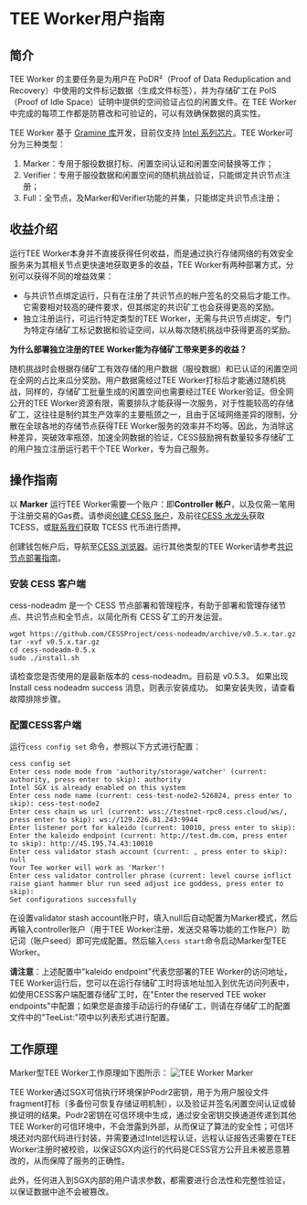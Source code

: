 # TEE Worker用户指南

## 简介

​TEE Worker 的主要任务是为用户在 PoDR²（Proof of Data Reduplication and Recovery）中使用的文件标记数据（生成文件标签），并为存储矿工在 PoIS（Proof of Idle Space）证明中提供的空间验证占位的闲置文件。在 TEE Worker 中完成的每项工作都是防篡改和可验证的，可以有效确保数据的真实性。

​TEE Worker 基于 [Gramine 库](https://gramineproject.io/)开发，目前仅支持 [Intel 系列芯片](https://www.intel.com/content/www/us/en/developer/articles/tool/intel-trusted-execution-technology.html)。TEE Worker可分为三种类型：

1. Marker：专用于服役数据打标、闲置空间认证和闲置空间替换等工作；
2. Verifier：专用于服役数据和闲置空间的随机挑战验证，只能绑定共识节点注册；
3. Full：全节点，及Marker和Verifier功能的并集，只能绑定共识节点注册；



## 收益介绍

​运行TEE Worker本身并不直接获得任何收益，而是通过执行存储网络的有效安全服务来为其相关节点更快速地获取更多的收益，TEE Worker有两种部署方式，分别可以获得不同的增益效果：

- 与共识节点绑定运行，只有在注册了共识节点的帐户签名的交易后才能工作。它需要相对较高的硬件要求，但其绑定的共识矿工也会获得更高的奖励。
- 独立注册运行，可运行特定类型的TEE Worker，无需与共识节点绑定，专门为特定存储矿工标记数据和验证空间，以从每次随机挑战中获得更高的奖励。

**为什么部署独立注册的TEE Worker能为存储矿工带来更多的收益？**

​	 随机挑战时会根据存储矿工有效存储的用户数据（服役数据）和已认证的闲置空间在全网的占比来瓜分奖励。用户数据需经过TEE Worker打标后才能通过随机挑战，同样的，存储矿工批量生成的闲置空间也需要经过TEE Worker验证。但全网公开的TEE Worker资源有限，需要排队才能获得一次服务，对于性能较高的存储矿工，这往往是制约其生产效率的主要瓶颈之一，且由于区域网络差异的限制，分散在全球各地的存储节点获得TEE Worker服务的效率并不均等。因此，为消除这种差异，突破效率瓶颈，加速全网数据的验证，CESS鼓励拥有数量较多存储矿工的用户独立注册运行若干个TEE Worker，专为自己服务。

## 操作指南

​以 **Marker** 运行TEE Worker需要一个账户：即**Controller 帐户**，以及仅需一笔用于注册交易的Gas费。请参阅[创建 CESS 账户](../community/cess-account.md)，及前往[CESS 水龙头](https://cess.cloud/faucet.html)获取 TCESS，或[联系我们](../introduction/contact.md)获取 TCESS 代币进行质押。

创建钱包帐户后，导航至[CESS 浏览器](https://testnet.cess.cloud/)。运行其他类型的TEE Worker请参考[共识节点部署指南](../consensus-miner/running.md)。

### 安装 CESS 客户端
cess-nodeadm 是一个 CESS 节点部署和管理程序，有助于部署和管理存储节点、共识节点和全节点，以简化所有 CESS 矿工的开发运营。
``` shell
wget https://github.com/CESSProject/cess-nodeadm/archive/v0.5.x.tar.gz
tar -xvf v0.5.x.tar.gz
cd cess-nodeadm-0.5.x
sudo ./install.sh
```

请检查您是否使用的是最新版本的 cess-nodeadm。目前是 v0.5.3。
如果出现 Install cess nodeadm success 消息，则表示安装成功。
如果安装失败，请查看故障排除步骤。

### 配置CESS客户端

运行`cess config set` 命令，参照以下方式进行配置：

```shell
cess config set
Enter cess node mode from 'authority/storage/watcher' (current: authority, press enter to skip): authority
Intel SGX is already enabled on this system
Enter cess node name (current: cess-test-node2-526824, press enter to skip): cess-test-node2
Enter cess chain ws url (current: wss://testnet-rpc0.cess.cloud/ws/, press enter to skip): ws://129.226.81.243:9944
Enter listener port for kaleido (current: 10010, press enter to skip): 
Enter the kaleido endpoint (current: http://test.dm.com, press enter to skip): http://45.195.74.43:10010
Enter cess validator stash account (current: , press enter to skip): null
Your Tee worker will work as 'Marker'!
Enter cess validator controller phrase (current: level course inflict raise giant hammer blur run seed adjust ice goddess, press enter to skip): 
Set configurations successfully
```
在设置validator stash account账户时，填入null后自动配置为Marker模式，然后再输入controller账户（用于TEE Worker注册，发送交易等功能的工作账户）助记词（账户seed）即可完成配置。然后输入`cess start`命令启动Marker型TEE Worker。

**请注意**：上述配置中"kaleido endpoint"代表您部署的TEE Worker的访问地址，TEE Worker运行后，您可以在运行存储矿工时将该地址加入到优先访问列表中，如使用CESS客户端配置存储矿工时，在"Enter the reserved TEE woker endpoints"中配置；如果您是直接手动运行的存储矿工，则请在存储矿工的配置文件中的"TeeList:"项中以列表形式进行配置。

## 工作原理

Marker型TEE Worker工作原理如下图所示：
![TEE Worker Marker](https://github.com/CESSProject/doc-v2-cn/assets/121914086/d1ed3e61-621c-4164-8353-5fca1f630e06)

TEE Worker通过SGX可信执行环境保护Podr2密钥，用于为用户服役文件fragment打标（多备份可恢复存储证明机制），以及验证并签名闲置空间认证或替换证明的结果。Podr2密钥在可信环境中生成，通过安全密钥交换通道传递到其他TEE Worker的可信环境中，不会泄露到外部，从而保证了算法的安全性；可信环境还对内部代码进行封装，并需要通过Intel远程认证，远程认证报告还需要在TEE Worker注册时被校验，以保证SGX内运行的代码是CESS官方公开且未被恶意篡改的，从而保障了服务的正确性。

此外，任何进入到SGX内部的用户请求参数，都需要进行合法性和完整性验证，以保证数据中途不会被篡改。

